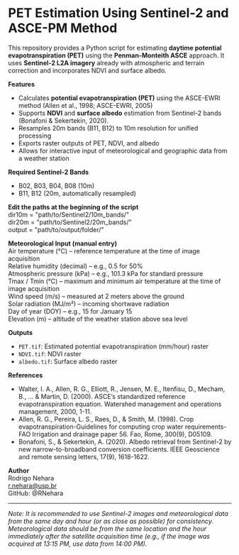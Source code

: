 # PET Estimation Using Sentinel-2 and ASCE-PM Method    

This repository provides a Python script for estimating **daytime potential evapotranspiration (PET)** using the **Penman-Monteith ASCE** approach. It uses **Sentinel-2 L2A imagery** already with atmospheric and terrain correction and incorporates NDVI and surface albedo.    

**Features**   
- Calculates **potential evapotranspiration (PET)** using the ASCE-EWRI method (Allen et al., 1998; ASCE-EWRI, 2005)  
- Supports **NDVI** and **surface albedo** estimation from Sentinel-2 bands (Bonafoni & Sekertekin, 2020).
- Resamples 20m bands (B11, B12) to 10m resolution for unified processing  
- Exports raster outputs of PET, NDVI, and albedo  
- Allows for interactive input of meteorological and geographic data from a weather station    

**Required Sentinel-2 Bands**  
- B02, B03, B04, B08 (10m)  
- B11, B12 (20m, automatically resampled)

**Edit the paths at the beginning of the script**  
dir10m = "path/to/Sentinel2/10m_bands/"  
dir20m = "path/to/Sentinel2/20m_bands/"  
output = "path/to/output/folder/"    

**Meteorological Input (manual entry)**  
Air temperature (°C) – reference temperature at the time of image acquisition  
Relative humidity (decimal) – e.g., 0.5 for 50%  
Atmospheric pressure (kPa) – e.g., 101.3 kPa for standard pressure  
Tmax / Tmin (°C) –  maximum and minimum air temperature at the time of image acquisition  
Wind speed (m/s) – measured at 2 meters above the ground  
Solar radiation (MJ/m²) – incoming shortwave radiation  
Day of year (DOY) – e.g., 15 for January 15  
Elevation (m) – altitude of the weather station above sea level  

**Outputs**  
- `PET.tif`: Estimated potential evapotranspiration (mm/hour) raster  
- `NDVI.tif`: NDVI raster  
- `albedo.tif`: Surface albedo raster    

**References**
- Walter, I. A., Allen, R. G., Elliott, R., Jensen, M. E., Itenfisu, D., Mecham, B., ... & Martin, D. (2000). ASCE’s standardized reference evapotranspiration equation. Watershed management and operations management, 2000, 1-11.  
- Allen, R. G., Pereira, L. S., Raes, D., & Smith, M. (1998). Crop evapotranspiration-Guidelines for computing crop water requirements-FAO Irrigation and drainage paper 56. Fao, Rome, 300(9), D05109.
- Bonafoni, S., & Sekertekin, A. (2020). Albedo retrieval from Sentinel-2 by new narrow-to-broadband conversion coefficients. IEEE Geoscience and remote sensing letters, 17(9), 1618-1622.

**Author**  
Rodrigo Nehara  
r.nehara@usp.br  
GitHub: @RNehara    

---    

*Note: It is recommended to use Sentinel-2 images and meteorological data from the same day and hour (or as close as possible) for consistency. Meteorological data should be from the same location and the hour immediately after the satellite acquisition time (e.g., if the image was acquired at 13:15 PM, use data from 14:00 PM).*
